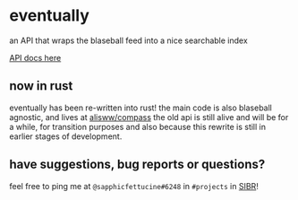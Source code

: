 # eventually
an API that wraps the blaseball feed into a nice searchable index

[API docs here](https://alisww.github.io/eventually)

## now in rust
eventually has been re-written into rust!
the main code is also blaseball agnostic, and lives at [alisww/compass](https://github.com/alisww/compass)
the old api is still alive and will be for a while, for transition purposes and also because this rewrite is still in earlier stages of development.


## have suggestions, bug reports or questions?
feel free to ping me at `@sapphicfettucine#6248` in `#projects` in [SIBR](https://discord.sibr.dev)!

